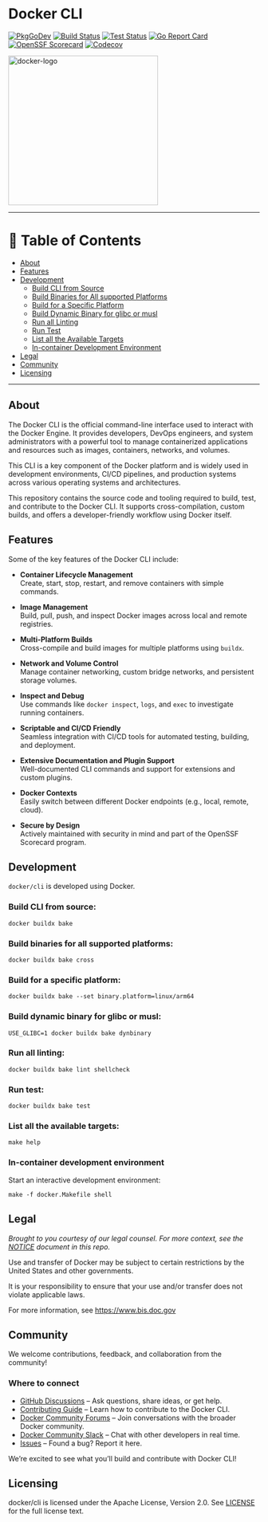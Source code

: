 # Docker CLI

[![PkgGoDev](https://pkg.go.dev/badge/github.com/docker/cli)](https://pkg.go.dev/github.com/docker/cli)
[![Build Status](https://img.shields.io/github/actions/workflow/status/docker/cli/build.yml?branch=master&label=build&logo=github)](https://github.com/docker/cli/actions?query=workflow%3Abuild)
[![Test Status](https://img.shields.io/github/actions/workflow/status/docker/cli/test.yml?branch=master&label=test&logo=github)](https://github.com/docker/cli/actions?query=workflow%3Atest)
[![Go Report Card](https://goreportcard.com/badge/github.com/docker/cli)](https://goreportcard.com/report/github.com/docker/cli)
[![OpenSSF Scorecard](https://api.scorecard.dev/projects/github.com/docker/cli/badge)](https://scorecard.dev/viewer/?uri=github.com/docker/cli)
[![Codecov](https://img.shields.io/codecov/c/github/docker/cli?logo=codecov)](https://codecov.io/gh/docker/cli)

<img width="300" height="300" alt="docker-logo" src="https://www.docker.com/wp-content/uploads/2022/03/Moby-logo.png" />

---

# 📌 Table of Contents

- [About](#about)
- [Features](#features)
- [Development](#development)
  - [Build CLI from Source](#build-cli-from-source)
  - [Build Binaries for All supported Platforms](#build-binaries-for-all-supported-platforms)
  - [Build for a Specific Platform](#build-for-a-specific-platform)
  - [Build Dynamic Binary for glibc or musl](#build-dynamic-binary-for-glibc-or-musl)
  - [Run all Linting](#run-all-linting)
  - [Run Test](#run-test)
  - [List all the Available Targets](#list-all-the-available-targets)
  - [In-container Development Environment](#in-container-development-environment)
- [Legal](#legal)
- [Community](#community)
- [Licensing](#licensing)


---

## About

The Docker CLI is the official command-line interface used to interact with the Docker Engine. It provides developers, DevOps engineers, and system administrators with a powerful tool to manage containerized applications and resources such as images, containers, networks, and volumes.

This CLI is a key component of the Docker platform and is widely used in development environments, CI/CD pipelines, and production systems across various operating systems and architectures.

This repository contains the source code and tooling required to build, test, and contribute to the Docker CLI. It supports cross-compilation, custom builds, and offers a developer-friendly workflow using Docker itself.

## Features

Some of the key features of the Docker CLI include:

-  **Container Lifecycle Management**  
  Create, start, stop, restart, and remove containers with simple commands.

-  **Image Management**  
  Build, pull, push, and inspect Docker images across local and remote registries.

-  **Multi-Platform Builds**  
  Cross-compile and build images for multiple platforms using `buildx`.

-  **Network and Volume Control**  
  Manage container networking, custom bridge networks, and persistent storage volumes.

-  **Inspect and Debug**  
  Use commands like `docker inspect`, `logs`, and `exec` to investigate running containers.

-  **Scriptable and CI/CD Friendly**  
  Seamless integration with CI/CD tools for automated testing, building, and deployment.

-  **Extensive Documentation and Plugin Support**  
  Well-documented CLI commands and support for extensions and custom plugins.

-  **Docker Contexts**  
  Easily switch between different Docker endpoints (e.g., local, remote, cloud).

-  **Secure by Design**  
  Actively maintained with security in mind and part of the OpenSSF Scorecard program.


## Development

`docker/cli` is developed using Docker.

### Build CLI from source:

```shell
docker buildx bake
```

### Build binaries for all supported platforms:

```shell
docker buildx bake cross
```

### Build for a specific platform:

```shell
docker buildx bake --set binary.platform=linux/arm64 
```

### Build dynamic binary for glibc or musl:

```shell
USE_GLIBC=1 docker buildx bake dynbinary 
```

### Run all linting:

```shell
docker buildx bake lint shellcheck
```

### Run test:

```shell
docker buildx bake test
```

### List all the available targets:

```shell
make help
```

### In-container development environment

Start an interactive development environment:

```shell
make -f docker.Makefile shell
```

## Legal

*Brought to you courtesy of our legal counsel. For more context,
see the [NOTICE](https://github.com/docker/cli/blob/master/NOTICE) document in this repo.*

Use and transfer of Docker may be subject to certain restrictions by the
United States and other governments.

It is your responsibility to ensure that your use and/or transfer does not
violate applicable laws.

For more information, see https://www.bis.doc.gov

## Community

We welcome contributions, feedback, and collaboration from the community!

### Where to connect

- [GitHub Discussions](https://github.com/docker/cli/discussions) – Ask questions, share ideas, or get help.
- [Contributing Guide](https://github.com/docker/cli/blob/master/CONTRIBUTING.md) – Learn how to contribute to the Docker CLI.
- [Docker Community Forums](https://forums.docker.com) – Join conversations with the broader Docker community.
- [Docker Community Slack](https://dockr.ly/slack) – Chat with other developers in real time.
- [Issues](https://github.com/docker/cli/issues) – Found a bug? Report it here.

We’re excited to see what you’ll build and contribute with Docker CLI!

## Licensing

docker/cli is licensed under the Apache License, Version 2.0. See
[LICENSE](https://github.com/docker/docker/blob/master/LICENSE) for the full
license text.
